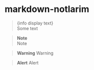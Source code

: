 # markdown-notlarim
> {info display text}  
> Some text

> **Note** <br>
> Note

> **Warning**
> Warning

> **Alert**
> Alert
